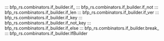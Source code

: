 ::: bfp_rs.combinators.if_builder.if_
::: bfp_rs.combinators.if_builder.if_not
::: bfp_rs.combinators.if_builder.if_len
::: bfp_rs.combinators.if_builder.if_ver
::: bfp_rs.combinators.if_builder.if_key
::: bfp_rs.combinators.if_builder.if_not_key
::: bfp_rs.combinators.if_builder.if_else
::: bfp_rs.combinators.if_builder.break_
::: bfp_rs.combinators.if_builder.IfBuilder
